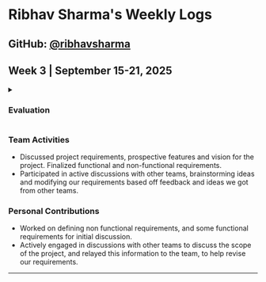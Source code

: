 # Ribhav Sharma's Weekly Logs

**GitHub:** [@ribhavsharma](https://github.com/ribhavsharma)
---

## Week 3 | September 15-21, 2025

<details>
  <summary><h3>Evaluation</h3></summary>

 <img width="1325" height="701" alt="image" src="https://github.com/user-attachments/assets/59e55347-bc02-4485-baa7-98bab500a08d" />
 
</details>

### Team Activities
- Discussed project requirements, prospective features and vision for the project. Finalized functional and non-functional requirements.
- Participated in active discussions with other teams, brainstorming ideas and modifying our requirements based off feedback and ideas we got from other teams.

### Personal Contributions
- Worked on defining non functional requirements, and some functional requirements for initial discussion.
- Actively engaged in discussions with other teams to discuss the scope of the project, and relayed this information to the team, to help revise our requirements. 

---